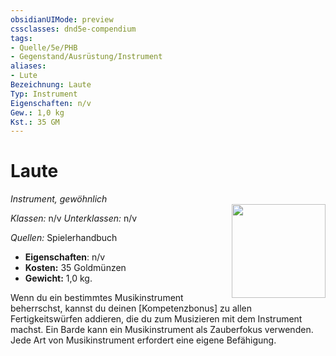 ```yaml
---
obsidianUIMode: preview
cssclasses: dnd5e-compendium
tags:
- Quelle/5e/PHB
- Gegenstand/Ausrüstung/Instrument
aliases: 
- Lute
Bezeichnung: Laute
Typ: Instrument
Eigenschaften: n/v
Gew.: 1,0 kg
Kst.: 35 GM
---
```

# Laute
*Instrument, gewöhnlich*  
<img src="Symbolik/Gegenstände.webp" align="right" width="150">

_Klassen:_ n/v 
_Unterklassen:_  n/v

_Quellen:_ Spielerhandbuch

- **Eigenschaften**: n/v
- **Kosten:** 35 Goldmünzen
- **Gewicht:** 1,0 kg.

Wenn du ein bestimmtes Musikinstrument beherrschst, kannst du deinen [Kompetenzbonus] zu allen Fertigkeitswürfen addieren, die du zum Musizieren mit dem Instrument machst. Ein Barde kann ein Musikinstrument als Zauberfokus verwenden. Jede Art von Musikinstrument erfordert eine eigene Befähigung.